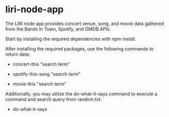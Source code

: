 # liri-node-app

The LIRI node app provides concert venue, song, and movie data gathered from the Bands In Town, Spotify, and OMDB APIs.

Start by installing the required dependencies with npm install.

After installing the required packages, use the following commands to return data:

* concert-this "search term"

* spotify-this-song "search term"

* movie-this "search term"

Additionally, you may utilize the do-what-it-says command to execute a command and search query from random.txt.

* do-what-it-says